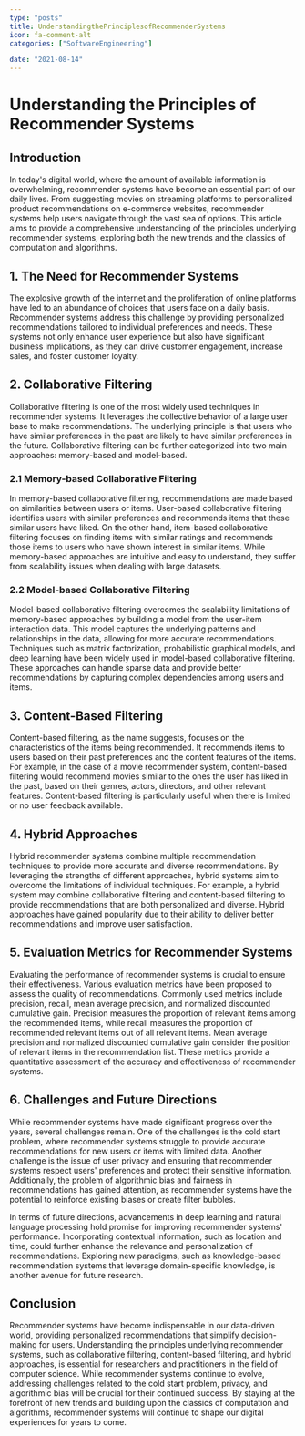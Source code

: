 ```yaml
---
type: "posts"
title: UnderstandingthePrinciplesofRecommenderSystems
icon: fa-comment-alt
categories: ["SoftwareEngineering"]

date: "2021-08-14"
---
```




# Understanding the Principles of Recommender Systems

## Introduction

In today's digital world, where the amount of available information is overwhelming, recommender systems have become an essential part of our daily lives. From suggesting movies on streaming platforms to personalized product recommendations on e-commerce websites, recommender systems help users navigate through the vast sea of options. This article aims to provide a comprehensive understanding of the principles underlying recommender systems, exploring both the new trends and the classics of computation and algorithms.

## 1. The Need for Recommender Systems

The explosive growth of the internet and the proliferation of online platforms have led to an abundance of choices that users face on a daily basis. Recommender systems address this challenge by providing personalized recommendations tailored to individual preferences and needs. These systems not only enhance user experience but also have significant business implications, as they can drive customer engagement, increase sales, and foster customer loyalty.

## 2. Collaborative Filtering

Collaborative filtering is one of the most widely used techniques in recommender systems. It leverages the collective behavior of a large user base to make recommendations. The underlying principle is that users who have similar preferences in the past are likely to have similar preferences in the future. Collaborative filtering can be further categorized into two main approaches: memory-based and model-based.

### 2.1 Memory-based Collaborative Filtering

In memory-based collaborative filtering, recommendations are made based on similarities between users or items. User-based collaborative filtering identifies users with similar preferences and recommends items that these similar users have liked. On the other hand, item-based collaborative filtering focuses on finding items with similar ratings and recommends those items to users who have shown interest in similar items. While memory-based approaches are intuitive and easy to understand, they suffer from scalability issues when dealing with large datasets.

### 2.2 Model-based Collaborative Filtering

Model-based collaborative filtering overcomes the scalability limitations of memory-based approaches by building a model from the user-item interaction data. This model captures the underlying patterns and relationships in the data, allowing for more accurate recommendations. Techniques such as matrix factorization, probabilistic graphical models, and deep learning have been widely used in model-based collaborative filtering. These approaches can handle sparse data and provide better recommendations by capturing complex dependencies among users and items.

## 3. Content-Based Filtering

Content-based filtering, as the name suggests, focuses on the characteristics of the items being recommended. It recommends items to users based on their past preferences and the content features of the items. For example, in the case of a movie recommender system, content-based filtering would recommend movies similar to the ones the user has liked in the past, based on their genres, actors, directors, and other relevant features. Content-based filtering is particularly useful when there is limited or no user feedback available.

## 4. Hybrid Approaches

Hybrid recommender systems combine multiple recommendation techniques to provide more accurate and diverse recommendations. By leveraging the strengths of different approaches, hybrid systems aim to overcome the limitations of individual techniques. For example, a hybrid system may combine collaborative filtering and content-based filtering to provide recommendations that are both personalized and diverse. Hybrid approaches have gained popularity due to their ability to deliver better recommendations and improve user satisfaction.

## 5. Evaluation Metrics for Recommender Systems

Evaluating the performance of recommender systems is crucial to ensure their effectiveness. Various evaluation metrics have been proposed to assess the quality of recommendations. Commonly used metrics include precision, recall, mean average precision, and normalized discounted cumulative gain. Precision measures the proportion of relevant items among the recommended items, while recall measures the proportion of recommended relevant items out of all relevant items. Mean average precision and normalized discounted cumulative gain consider the position of relevant items in the recommendation list. These metrics provide a quantitative assessment of the accuracy and effectiveness of recommender systems.

## 6. Challenges and Future Directions

While recommender systems have made significant progress over the years, several challenges remain. One of the challenges is the cold start problem, where recommender systems struggle to provide accurate recommendations for new users or items with limited data. Another challenge is the issue of user privacy and ensuring that recommender systems respect users' preferences and protect their sensitive information. Additionally, the problem of algorithmic bias and fairness in recommendations has gained attention, as recommender systems have the potential to reinforce existing biases or create filter bubbles.

In terms of future directions, advancements in deep learning and natural language processing hold promise for improving recommender systems' performance. Incorporating contextual information, such as location and time, could further enhance the relevance and personalization of recommendations. Exploring new paradigms, such as knowledge-based recommendation systems that leverage domain-specific knowledge, is another avenue for future research.

## Conclusion

Recommender systems have become indispensable in our data-driven world, providing personalized recommendations that simplify decision-making for users. Understanding the principles underlying recommender systems, such as collaborative filtering, content-based filtering, and hybrid approaches, is essential for researchers and practitioners in the field of computer science. While recommender systems continue to evolve, addressing challenges related to the cold start problem, privacy, and algorithmic bias will be crucial for their continued success. By staying at the forefront of new trends and building upon the classics of computation and algorithms, recommender systems will continue to shape our digital experiences for years to come.